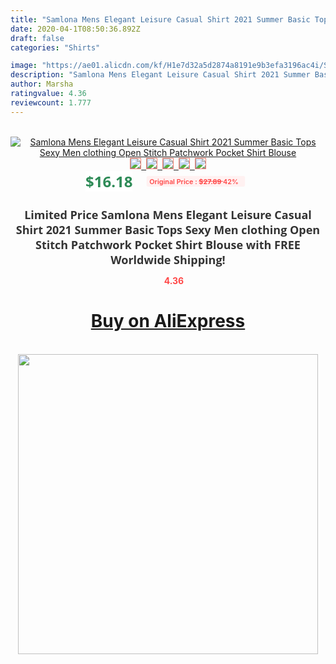 ```yaml
---
title: "Samlona Mens Elegant Leisure Casual Shirt 2021 Summer Basic Tops Sexy Men clothing Open Stitch Patchwork Pocket Shirt Blouse"
date: 2020-04-1T08:50:36.892Z
draft: false
categories: "Shirts"

image: "https://ae01.alicdn.com/kf/H1e7d32a5d2874a8191e9b3efa3196ac4i/Samlona-Mens-Elegant-Leisure-Casual-Shirt-2021-Summer-Basic-Tops-Sexy-Men-clothing-Open-Stitch-Patchwork.jpg"
description: "Samlona Mens Elegant Leisure Casual Shirt 2021 Summer Basic Tops Sexy Men clothing Open Stitch Patchwork Pocket Shirt Blouse"
author: Marsha
ratingvalue: 4.36
reviewcount: 1.777
---
```

<br>
<div style="text-align: center;">
<a href="https://s.click.aliexpress.com/e/_APZCuN" target="_blank" rel="nofollow noopener noreferrer"><img alt="Samlona Mens Elegant Leisure Casual Shirt 2021 Summer Basic Tops Sexy Men clothing Open Stitch Patchwork Pocket Shirt Blouse" class="magnifier-image" src="https://ae01.alicdn.com/kf/H1e7d32a5d2874a8191e9b3efa3196ac4i/Samlona-Mens-Elegant-Leisure-Casual-Shirt-2021-Summer-Basic-Tops-Sexy-Men-clothing-Open-Stitch-Patchwork.jpg_640x640.jpg">
<br>
<img style="border:1px solid salmon" src="https://ae01.alicdn.com/kf/H1e7d32a5d2874a8191e9b3efa3196ac4i/Samlona-Mens-Elegant-Leisure-Casual-Shirt-2021-Summer-Basic-Tops-Sexy-Men-clothing-Open-Stitch-Patchwork.jpg_120x120.jpg">&nbsp;&nbsp;<img style="border:1px solid salmon" src="https://ae01.alicdn.com/kf/H3ae7442456a442c19320000d5c214ffbv/Samlona-Mens-Elegant-Leisure-Casual-Shirt-2021-Summer-Basic-Tops-Sexy-Men-clothing-Open-Stitch-Patchwork.jpg_120x120.jpg">&nbsp;&nbsp;<img style="border:1px solid salmon" src="https://ae01.alicdn.com/kf/Hd73befc0f2804c72b3bc6bc0df8e4dc7R/Samlona-Mens-Elegant-Leisure-Casual-Shirt-2021-Summer-Basic-Tops-Sexy-Men-clothing-Open-Stitch-Patchwork.jpg_120x120.jpg">&nbsp;&nbsp;<img style="border:1px solid salmon" src="https://ae01.alicdn.com/kf/Hdf0a73b39db94e66aed0711ff84108f4U/Samlona-Mens-Elegant-Leisure-Casual-Shirt-2021-Summer-Basic-Tops-Sexy-Men-clothing-Open-Stitch-Patchwork.jpg_120x120.jpg">&nbsp;&nbsp;<img style="border:1px solid salmon" src="https://ae01.alicdn.com/kf/H95c07309b77a4726ae71ca255c4b6aa5c/Samlona-Mens-Elegant-Leisure-Casual-Shirt-2021-Summer-Basic-Tops-Sexy-Men-clothing-Open-Stitch-Patchwork.jpg_120x120.jpg"></a></div><br0>
<div style="text-align: center;"><span style="background-color: white; border: 0px; box-sizing: border-box; color: seagreen; display: inline-block; font-family: &quot;open sans&quot; , &quot;arial&quot; , &quot;helvetica&quot; , sans-serif , &quot;heiti&quot;; font-size: 24px; font-stretch: inherit; font-weight: 700; line-height: inherit; margin: 0px 10px 0px 0px; padding: 0px; vertical-align: middle;">$16.18 </span>
<span style="background: rgb(255 , 241 , 241); border-radius: 3px; border: 0px; box-sizing: border-box; color: #ff4747; display: inline-block; font-family: inherit; font-size: 12px; font-stretch: inherit; font-style: inherit; font-variant: inherit; font-weight: 600; line-height: inherit; margin: 0px; padding: 2px 5px; transform: scale(0.9); vertical-align: middle;">Original Price : <b style="text-decoration: line-through;">$27.89 </b> 42%&nbsp;&nbsp;</span></div>
<h1 style="color: #333333; display: inline-block; font-family: &quot;open sans&quot; , &quot;arial&quot; , &quot;helvetica&quot; , sans-serif , &quot;heiti&quot;; font-size: 18px; font-stretch: inherit; font-weight: 700; text-align: center;">Limited Price Samlona Mens Elegant Leisure Casual Shirt 2021 Summer Basic Tops Sexy Men clothing Open Stitch Patchwork Pocket Shirt Blouse with FREE Worldwide Shipping!</h1>
<div style="color: #ff4747; text-align: center;">
<img src="https://4.bp.blogspot.com/-M0ZcTcb-5uY/XleCXlxnR4I/AAAAAAAAAEc/OrjgMkXV1oMQFaCRZj5HQwOCBcu3w1FegCPcBGAYYCw/s1600/star.png" style="height: 15px;">&nbsp;<b>4.36</b></div>
<div class="button_cont" align="center"><a class="buynow_a" href="https://s.click.aliexpress.com/e/_APZCuN" target="_blank" rel="nofollow noopener noreferrer"><H1>Buy on AliExpress</H1></a></div><br>
<div class="separator" style="clear: both; text-align: center;">
<img src="https://lh3.googleusercontent.com/-pTy5HemUv9M/XlePHvY0dAI/AAAAAAAAAE4/0nX5iRUoIWY8eMW9Dpxeirr157OZliDIgCLcBGAsYHQ/s1600/badge.gif" width="480">
</div>
